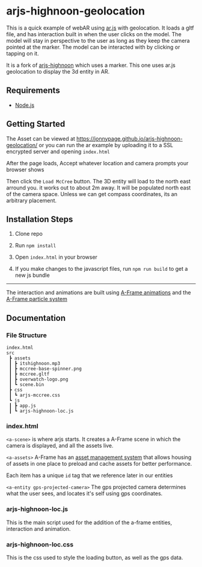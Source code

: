 # arjs-highnoon-geolocation

This is a quick example of webAR using [ar.js](https://ar-js-org.github.io/AR.js/) with geolocation. It loads a gltf file, and has interaction built in when the user clicks on the model. The model will stay in perspective to the user as long as they keep the camera pointed at the marker. The model can be interacted with by clicking or tapping on it.

It is a fork of [arjs-highnoon](https://github.com/jonnypage/arjs-highnoon) which uses a marker. This one uses ar.js geolocation to display the 3d entity in AR.

## Requirements

- [Node.js](http://nodejs.org/)

## Getting Started

The Asset can be viewed at https://jonnypage.github.io/arjs-highnoon-geolocation/
or
you can run the ar example by uploading it to a SSL encrypted server and opening `index.html`

After the page loads,
Accept whatever location and camera prompts your browser shows

Then click the `Load McCree` button. The 3D entity will load to the north east arround you. it works out to about 2m away. It will be populated north east of the camera space. Unless we can get compass coordinates, its an arbitrary placement.

## Installation Steps

1. Clone repo

2. Run `npm install`

3. Open `index.html` in your browser

4. If you make changes to the javascript files, run `npm run build` to get a new js bundle

---

The interaction and animations are built using [A-Frame animations](https://github.com/aframevr/aframe) and the [A-Frame particle system](https://github.com/IdeaSpaceVR/aframe-particle-system-component)

## Documentation

### File Structure

    index.html
    src
     ┣ assets
     ┃ ┣ itshighnoon.mp3
     ┃ ┣ mccree-base-spinner.png
     ┃ ┣ mccree.gltf
     ┃ ┣ overwatch-logo.png
     ┃ ┗ scene.bin
     ┣ css
     ┃ ┗ arjs-mccree.css
     ┗ js
     ┃ ┣ app.js
     ┃ ┗ arjs-highnoon-loc.js

### index.html

`<a-scene>` is where arjs starts. It creates a A-Frame scene in which the camera is displayed, and all the assets live.

`<a-assets>` A-Frame has an [asset management system](https://aframe.io/docs/0.9.0/core/asset-management-system.html) that allows housing of assets in one place to preload and cache assets for better performance.

Each item has a unique `id` tag that we reference later in our entities

`<a-entity gps-projected-camera>` The gps projected camera determines what the user sees, and locates it's self using gps coordinates.

### arjs-highnoon-loc.js

This is the main script used for the addition of the a-frame entities, interaction and animation.

### arjs-highnoon-loc.css

This is the css used to style the loading button, as well as the gps data.
